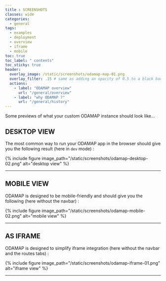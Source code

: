 ```yaml
---
title : SCREENSHOTS
classes: wide
categories:
  - general
tags:
  - examples
  - deployment
  - overview
  - iframe
  - mobile
toc: true
toc_label: " contents"
toc_sticky: true
header:
  overlay_image: /static/screenshots/odamap-map-01.png
  overlay_filter: .15 # same as adding an opacity of 0.5 to a black background
  actions:
    - label: "ODAMAP overview"
      url: "/general/overview"
    - label: "why ODAMAP ?"
      url: "/general/history"
---
```


Some previews of what your custom ODAMAP instance should look like...

## DESKTOP VIEW

The most common way to run your ODAMAP app in the browser should give you the following result (here in `dev` mode) :

{% include figure image_path="/static/screenshots/odamap-desktop-02.png" alt="desktop view" %}

---

## MOBILE VIEW

ODAMAP is designed to be mobile-friendly and should give you the following (here without the navbar) :

{% include figure image_path="/static/screenshots/odamap-mobile-02.png" alt="mobile view" %}

---

## AS IFRAME

ODAMAP is designed to simplify iframe integration (here without the navbar and the routes tabs) :

{% include figure image_path="/static/screenshots/odamap-iframe-01.png" alt="iframe view" %}

---

<br>
<br>
